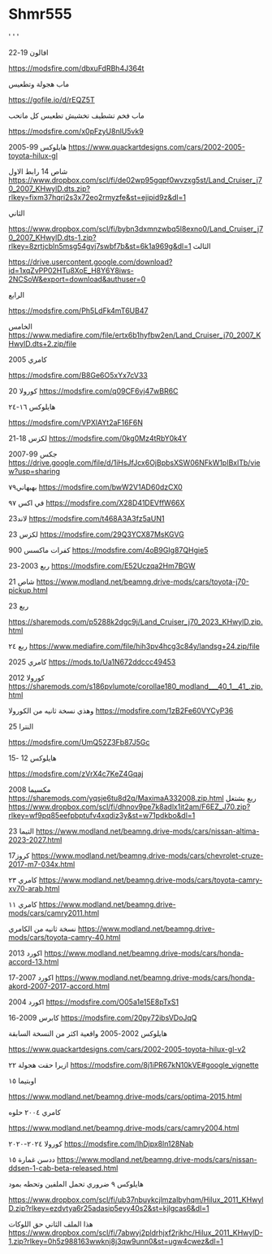 # Shmr555
'
'
'

افالون 19-22 

https://modsfire.com/dbxuFdRBh4J364t


ماب هجولة وتطعيس

https://gofile.io/d/rEQZ5T

ماب فخم تشطيف تخشيش تطعيس كل ماتحب


https://modsfire.com/x0pFzyU8nlU5vk9



هايلوكس 99-2005
https://www.quackartdesigns.com/cars/2002-2005-toyota-hilux-gl


شاص 14
رابط الاول 
https://www.dropbox.com/scl/fi/de02wp95gqpf0wvzxg5st/Land_Cruiser_j70_2007_KHwylD.dts.zip?rlkey=fixm37hqri2s3x72eo2rmyzfe&st=ejipid9z&dl=1

الثاني

https://www.dropbox.com/scl/fi/bybn3dxmnzwbq5l8exno0/Land_Cruiser_j70_2007_KHwylD.dts-1.zip?rlkey=8zrtjcbln5msg54gvj7swbf7b&st=6k1a969g&dl=1
الثالث

https://drive.usercontent.google.com/download?id=1xqZvPP02HTu8XoE_H8Y6Y8iws-2NCSoW&export=download&authuser=0

الرابع

https://modsfire.com/Ph5LdFk4mT6UB47

الخامس 
https://www.mediafire.com/file/ertx6b1hyfbw2en/Land_Cruiser_j70_2007_KHwylD.dts+2.zip/file





كامري 2005

https://modsfire.com/B8Ge6O5xYx7cV33

كورولا 20
https://modsfire.com/q09CF6vj47wBR6C




هايلوكس ١٦-٢٤

https://modsfire.com/VPXlAYt2aF16F6N





لكزس 18-21
https://modsfire.com/0kg0Mz4tRbY0k4Y

جكس 99-2007
https://drive.google.com/file/d/1iHsJfJcx6OjBpbsXSW06NFkW1pIBxlTb/view?usp=sharing

بهبهاني٧٩
https://modsfire.com/bwW2V1AD60dzCX0

في اكس ٩٧
https://modsfire.com/X28D41DEVffW66X


لاند23
https://modsfire.com/t468A3A3fz5aUN1

لكزس 23
https://modsfire.com/29Q3YCX87MsKGVG

كفرات ماكسس 900
https://modsfire.com/4oB9GIg87QHgie5

ربع 2003-23
https://modsfire.com/E52Uczqa2Hm7BGW

شاص 21
https://www.modland.net/beamng.drive-mods/cars/toyota-j70-pickup.html

ربع 23

https://sharemods.com/p5288k2dgc9j/Land_Cruiser_j70_2023_KHwylD.zip.html


ربع ٢٤
https://www.mediafire.com/file/hih3pv4hcg3c84y/landsg+24.zip/file


كامري 2025
https://mods.to/Ua1N672ddccc49453

كورولا 2012
https://sharemods.com/s186pvlumote/corollae180_modland___40_1__41_.zip.html

وهذي نسخة ثانيه من الكورولا 
https://modsfire.com/1zB2Fe60VYCyP36


النترا 25

https://modsfire.com/UmQ52Z3Fb87J5Gc

هايلوكس 12 -15

https://modsfire.com/zVrX4c7KeZ4Gqaj

مكسيما 2008
https://sharemods.com/yqsje6tu8d2q/MaximaA332008.zip.html
ربع يشتغل
https://www.dropbox.com/scl/fi/dhnov9pe7k8adlx1it2am/F6EZ_J70.zip?rlkey=wf9pq85eefpbptufv4xqdiz3y&st=w71pdkbo&dl=1


التيما 23
https://www.modland.net/beamng.drive-mods/cars/nissan-altima-2023-2027.html

كروز17
https://www.modland.net/beamng.drive-mods/cars/chevrolet-cruze-2017-m7-034x.html

كامري ٢٣
https://www.modland.net/beamng.drive-mods/cars/toyota-camry-xv70-arab.html

كامري ١١ 
https://www.modland.net/beamng.drive-mods/cars/camry2011.html

نسخة ثانيه من الكامري 
https://www.modland.net/beamng.drive-mods/cars/toyota-camry-40.html

اكورد 2013
https://www.modland.net/beamng.drive-mods/cars/honda-accord-13.html

اكورد 2007-17
https://www.modland.net/beamng.drive-mods/cars/honda-akord-2007-2017-accord.html


اكورد 2004
https://modsfire.com/O05a1e15E8pTxS1

كابرس 2009-16
https://modsfire.com/20py72ibsVDoJqQ

هايلوكس 2002-2005 واقعية اكثر من النسخة السابقة 

https://www.quackartdesigns.com/cars/2002-2005-toyota-hilux-gl-v2






ازيرا حقت هجولة ٢٢
https://modsfire.com/8j1iPR67kN10kVE#google_vignette

اوبتيما ١٥


https://www.modland.net/beamng.drive-mods/cars/optima-2015.html

كامري ٢٠٠٤ حلوه

https://www.modland.net/beamng.drive-mods/cars/camry2004.html




كورولا ٢٠٢٤-٢٠٢٠
https://modsfire.com/lhDjpx8ln128Nab

ددسن غمارة ١٥
https://www.modland.net/beamng.drive-mods/cars/nissan-ddsen-1-cab-beta-released.html


هايلوكس ٩ ضروري تحمل الملفين وتحطه بمود


https://www.dropbox.com/scl/fi/ub37nbuykcjlmzalbyhqm/Hilux_2011_KHwylD.zip?rlkey=ezdvtya6r25adasip5eyy40s2&st=kjlgcas6&dl=1

هذا الملف الثاني حق اللوكات
https://www.dropbox.com/scl/fi/7abwyj2pldrhjxf2rjkhc/Hilux_2011_KHwylD-1.zip?rlkey=0h5z988163wwknj8j3qw9unn0&st=ugw4cwez&dl=1
